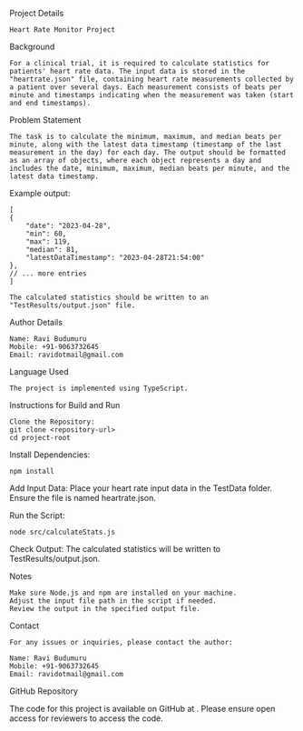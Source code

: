 Project Details

    Heart Rate Monitor Project

Background

    For a clinical trial, it is required to calculate statistics for patients' heart rate data. The input data is stored in the "heartrate.json" file, containing heart rate measurements collected by a patient over several days. Each measurement consists of beats per minute and timestamps indicating when the measurement was taken (start and end timestamps).

Problem Statement

    The task is to calculate the minimum, maximum, and median beats per minute, along with the latest data timestamp (timestamp of the last measurement in the day) for each day. The output should be formatted as an array of objects, where each object represents a day and includes the date, minimum, maximum, median beats per minute, and the latest data timestamp.

Example output: 

    [
    {
        "date": "2023-04-28",
        "min": 60,
        "max": 119,
        "median": 81,
        "latestDataTimestamp": "2023-04-28T21:54:00"
    },
    // ... more entries
    ]

    The calculated statistics should be written to an "TestResults/output.json" file.

Author Details

    Name: Ravi Budumuru
    Mobile: +91-9063732645
    Email: ravidotmail@gmail.com

Language Used

    The project is implemented using TypeScript.

Instructions for Build and Run

    Clone the Repository:
    git clone <repository-url>
    cd project-root

Install Dependencies:

    npm install

Add Input Data:
    Place your heart rate input data in the TestData folder. Ensure the file is named heartrate.json.

Run the Script:
   
    node src/calculateStats.js

Check Output:
    The calculated statistics will be written to TestResults/output.json.

Notes

    Make sure Node.js and npm are installed on your machine.
    Adjust the input file path in the script if needed.
    Review the output in the specified output file.

Contact

    For any issues or inquiries, please contact the author:

    Name: Ravi Budumuru
    Mobile: +91-9063732645
    Email: ravidotmail@gmail.com

GitHub Repository

The code for this project is available on GitHub at <repository-url>. Please ensure open access for reviewers to access the code.